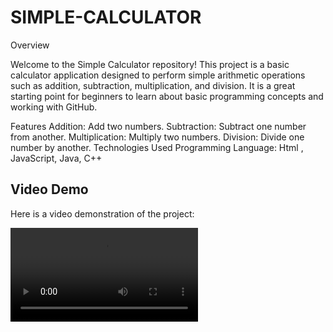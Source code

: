 # SIMPLE-CALCULATOR
Overview


Welcome to the Simple Calculator repository! This project is a basic calculator application designed to perform simple arithmetic operations such as addition, subtraction, multiplication, and division. It is a great starting point for beginners to learn about basic programming concepts and working with GitHub.

Features
Addition: Add two numbers.
Subtraction: Subtract one number from another.
Multiplication: Multiply two numbers.
Division: Divide one number by another.
Technologies Used
Programming Language: Html , JavaScript, Java, C++

## Video Demo

Here is a video demonstration of the project:

![Watch the video](https://github.com/KAUSHIK0208/SIMPLE-CALCULATOR/blob/main/calculator.mp4)




